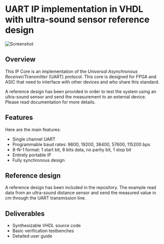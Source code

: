 # UART IP implementation in VHDL with ultra-sound sensor reference design

![Screenshot](https://imgur.com/vgQXNkq.png)

## Overview

This IP Core is an implementation of the _Universal Asynchronous Receiver/Transmitter_
(UART) protocol. This core is designed for FPGA and ASIC that need to interface with other
devices and who share this standard.

A reference design has been provided in order to test the system using an ultra-sound sensor and send the measurement to an external device. Please read documentation for more details.

## Features

Here are the main features:

- Single channel UART
- Programmable baud rates: 9600, 19200, 38400, 57600, 115200 bps
- 8-N-1 format: 1 start bit, 8 bits data, no parity bit, 1 stop bit
- Entirely portable IP
- Fully synchronous design

## Reference design

A reference design has been included in the repository. The example read data from an ultra-sound distance sensor and send the measured value in cm through the UART transmission line.

## Deliverables

- Synthesizable VHDL source code
- Basic verification testbenches
- Detailed user guide
